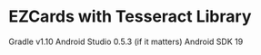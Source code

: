 EZCards with Tesseract Library
==========

Gradle v1.10
Android Studio 0.5.3 (if it matters)
Android SDK 19


